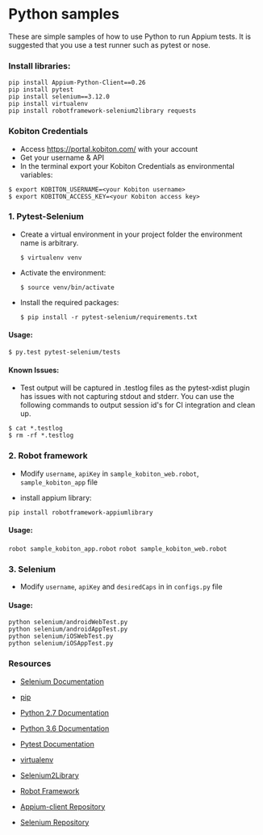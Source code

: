 Python samples
==============

These are simple samples of how to use Python to run Appium tests. It is suggested that you use a test runner such as pytest or nose.

### Install libraries:

```shell
pip install Appium-Python-Client==0.26
pip install pytest
pip install selenium==3.12.0
pip install virtualenv
pip install robotframework-selenium2library requests
```


### Kobiton Credentials
  * Access https://portal.kobiton.com/ with your account
  * Get your username & API
  * In the terminal export your Kobiton Credentials as environmental variables:

  ```shell
  $ export KOBITON_USERNAME=<your Kobiton username>
  $ export KOBITON_ACCESS_KEY=<your Kobiton access key>
  ```


### 1. Pytest-Selenium

- Create a virtual environment in your project folder the environment name is arbitrary.

  ```shell
  $ virtualenv venv
  ```

- Activate the environment:
  ```shell
  $ source venv/bin/activate
  ```

- Install the required packages:
  ```shell
  $ pip install -r pytest-selenium/requirements.txt
  ```

#### Usage:
  ```shell
  $ py.test pytest-selenium/tests
  ```
#### Known Issues:
* Test output will be captured in .testlog files as the pytest-xdist plugin has issues with not capturing stdout and stderr. You can use the following commands to output session id's for CI integration and clean up.

```shell
$ cat *.testlog
$ rm -rf *.testlog
```

### 2. Robot framework

- Modify `username`, `apiKey` in `sample_kobiton_web.robot`, `sample_kobiton_app` file

- install appium library:

`pip install robotframework-appiumlibrary`

#### Usage:

`robot sample_kobiton_app.robot`
`robot sample_kobiton_web.robot`


### 3. Selenium

- Modify `username`, `apiKey` and `desiredCaps` in  in `configs.py` file


#### Usage:

```shell
python selenium/androidWebTest.py
python selenium/androidAppTest.py
python selenium/iOSWebTest.py
python selenium/iOSAppTest.py
```

### Resources

- [Selenium Documentation](http://www.seleniumhq.org/docs/)

- [pip](http://pip-installer.org/)

- [Python 2.7 Documentation](https://docs.python.org/2.7/)

- [Python 3.6 Documentation](https://docs.python.org/3.6/)

- [Pytest Documentation](http://pytest.org/latest/contents.html)

- [virtualenv](https://virtualenv.readthedocs.org/en/latest/)

- [Selenium2Library](https://github.com/rtomac/robotframework-selenium2library)

- [Robot Framework](http://code.google.com/p/robotframework/)

- [Appium-client Repository](https://pypi.python.org/simple/appium-python-client)

- [Selenium Repository](https://pypi.python.org/simple/selenium)
